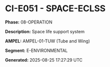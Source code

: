 # CI-E051 - SPACE-ECLSS

**Phase:** 08-OPERATION

**Description:** Space life support system

**AMPEL:** AMPEL-01-TUW (Tube and Wing)

**Segment:** E-ENVIRONMENTAL

**Generated:** 2025-08-25 17:27:29 UTC
